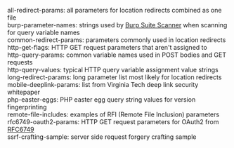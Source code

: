 all-redirect-params: all parameters for location redirects combined as one file  
burp-parameter-names: strings used by [Burp Suite Scanner](https://portswigger.net/burp) when scanning for query variable names  
common-redirect-params: parameters commonly used in location redirects  
http-get-flags: HTTP GET request parameters that aren't assigned to  
http-query-params: common variable names used in POST bodies and GET requests  
http-query-values: typical HTTP query variable assignment value strings  
long-redirect-params: long parameter list most likely for location redirects  
mobile-deeplink-params: list from Virginia Tech deep link security whitepaper  
php-easter-eggs: PHP easter egg query string values for version fingerprinting  
remote-file-includes: examples of RFI (Remote File Inclusion) parameters  
rfc6749-oauth2-params: HTTP GET request parameters for OAuth2 from [RFC6749](https://tools.ietf.org/html/rfc6749)    
ssrf-crafting-sample: server side request forgery crafting sample  

